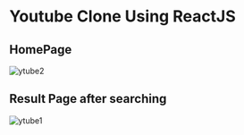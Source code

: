 # Youtube Clone Using ReactJS

## HomePage 


![ytube2](https://user-images.githubusercontent.com/44310675/104310833-6354ef80-54fa-11eb-8b1c-745edfa3734b.png)

## Result Page after searching


![ytube1](https://user-images.githubusercontent.com/44310675/104310839-651eb300-54fa-11eb-87cf-71e5d15381b8.png)
